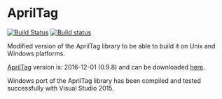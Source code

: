 # AprilTag
[![Build Status](https://travis-ci.org/s-trinh/AprilTag.svg?branch=master)](https://travis-ci.org/s-trinh/AprilTag?branch=master)
[![Build status](https://ci.appveyor.com/api/projects/status/q1k2kikjpuq1vn2e/branch/master?svg=true)](https://ci.appveyor.com/project/s-trinh/apriltag/branch/master)

Modified version of the AprilTag library to be able to build it on Unix and Windows platforms.

[AprilTag](https://april.eecs.umich.edu/software/apriltag.html) version is: 2016-12-01 (0.9.8) and can be downloaded [here](https://april.eecs.umich.edu/media/apriltag/apriltag-2016-12-01.tgz).

Windows port of the AprilTag library has been compiled and tested successfully with Visual Studio 2015.
